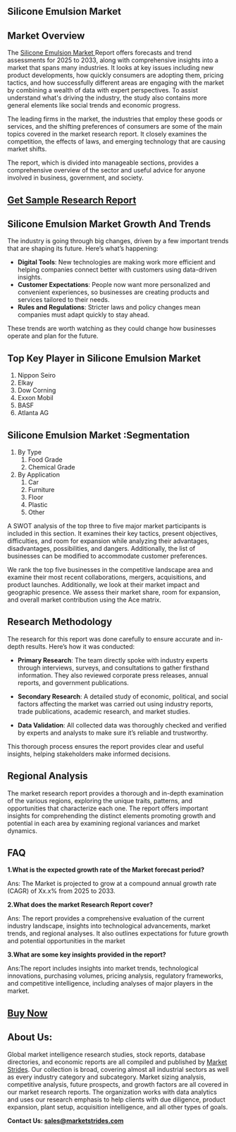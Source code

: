 <h2>Silicone Emulsion Market</h2>
<h2>Market Overview</h2>
<p>The <a href="https://marketstrides.com/report/silicone-emulsion-market">Silicone Emulsion Market </a>Report offers forecasts and trend assessments for 2025 to 2033, along with comprehensive insights into a market that spans many industries. It looks at key issues including new product developments, how quickly consumers are adopting them, pricing tactics, and how successfully different areas are engaging with the market by combining a wealth of data with expert perspectives. To assist understand what's driving the industry, the study also contains more general elements like social trends and economic progress.</p>
<p>The leading firms in the market, the industries that employ these goods or services, and the shifting preferences of consumers are some of the main topics covered in the market research report. It closely examines the competition, the effects of laws, and emerging technology that are causing market shifts.</p>
<p>The report, which is divided into manageable sections, provides a comprehensive overview of the sector and useful advice for anyone involved in business, government, and society.</p>
<h2><strong><a href="https://marketstrides.com/request-sample/silicone-emulsion-market">Get Sample Research Report</a></strong></h2>
<h2>Silicone Emulsion Market Growth And Trends</h2>
<p>The industry is going through big changes, driven by a few important trends that are shaping its future. Here&rsquo;s what&rsquo;s happening:</p>
<ul>
<li><strong>Digital Tools</strong>: New technologies are making work more efficient and helping companies connect better with customers using data-driven insights.</li>
<li><strong>Customer Expectations</strong>: People now want more personalized and convenient experiences, so businesses are creating products and services tailored to their needs.</li>
<li><strong>Rules and Regulations</strong>: Stricter laws and policy changes mean companies must adapt quickly to stay ahead.</li>
</ul>
<p>These trends are worth watching as they could change how businesses operate and plan for the future.</p>
<div>
<h2>Top Key Player in Silicone Emulsion Market</h2>
<ol>
<li>Nippon Seiro</li>
<li>Elkay</li>
<li>Dow Corning</li>
<li>Exxon Mobil</li>
<li>BASF</li>
<li>Atlanta AG</li>
</ol>
<h2>Silicone Emulsion Market :Segmentation</h2>
<ol>
<li>By Type
<ol>
<li>Food Grade</li>
<li>Chemical Grade</li>
</ol>
</li>
<li>By Application
<ol>
<li>Car</li>
<li>Furniture</li>
<li>Floor</li>
<li>Plastic</li>
<li>Other</li>
</ol>
</li>
</ol>
<div>
<p>A SWOT analysis of the top three to five major market participants is included in this section. It examines their key tactics, present objectives, difficulties, and room for expansion while analyzing their advantages, disadvantages, possibilities, and dangers. Additionally, the list of businesses can be modified to accommodate customer preferences.</p>
<p>We rank the top five businesses in the competitive landscape area and examine their most recent collaborations, mergers, acquisitions, and product launches. Additionally, we look at their market impact and geographic presence. We assess their market share, room for expansion, and overall market contribution using the Ace matrix.</p>
</div>
<h2>Research Methodology</h2>
<p>The research for this report was done carefully to ensure accurate and in-depth results. Here&rsquo;s how it was conducted:</p>
<ul>
<li>
<p><strong>Primary Research</strong>: The team directly spoke with industry experts through interviews, surveys, and consultations to gather firsthand information. They also reviewed corporate press releases, annual reports, and government publications.</p>
</li>
<li>
<p><strong>Secondary Research</strong>: A detailed study of economic, political, and social factors affecting the market was carried out using industry reports, trade publications, academic research, and market studies.</p>
</li>
<li>
<p><strong>Data Validation</strong>: All collected data was thoroughly checked and verified by experts and analysts to make sure it&rsquo;s reliable and trustworthy.</p>
</li>
</ul>
<p>This thorough process ensures the report provides clear and useful insights, helping stakeholders make informed decisions.</p>
<h2>Regional Analysis</h2>
<p>The market research report provides a thorough and in-depth examination of the various regions, exploring the unique traits, patterns, and opportunities that characterize each one. The report offers important insights for comprehending the distinct elements promoting growth and potential in each area by examining regional variances and market dynamics.</p>
<h2>FAQ</h2>
<p><strong>1.What is the expected growth rate of the Market forecast period?</strong></p>
<p>Ans: The Market is projected to grow at a compound annual growth rate (CAGR) of Xx.x% from 2025 to 2033.</p>
<p><strong>2.What does the market Research Report cover?</strong></p>
<p>Ans: The report provides a comprehensive evaluation of the current industry landscape, insights into technological advancements, market trends, and regional analyses. It also outlines expectations for future growth and potential opportunities in the market</p>
<p><strong>3.What are some key insights provided in the report?</strong></p>
<p>Ans:The report includes insights into market trends, technological innovations, purchasing volumes, pricing analysis, regulatory frameworks, and competitive intelligence, including analyses of major players in the market.</p>
<h2><strong><a href="https://marketstrides.com/buyNow/silicone-emulsion-market">Buy Now</a></strong></h2>
<h2>About Us:</h2>
<p>Global market intelligence research studies, stock reports, database directories, and economic reports are all compiled and published by <a href="https://marketstrides.com/">Market Strides</a>. Our collection is broad, covering almost all industrial sectors as well as every industry category and subcategory. Market sizing analysis, competitive analysis, future prospects, and growth factors are all covered in our market research reports. The organization works with data analytics and uses our research emphasis to help clients with due diligence, product expansion, plant setup, acquisition intelligence, and all other types of goals.</p>
<p><strong>Contact Us: <a href="mailto:sales@marketstrides.com">sales@marketstrides.com</a></strong></p>
</div>
